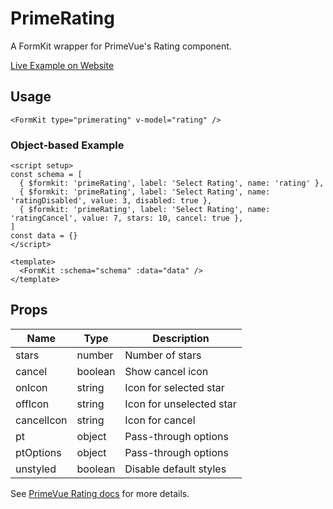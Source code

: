 # PrimeRating

A FormKit wrapper for PrimeVue's Rating component.

[Live Example on Website](https://formkit-primevue.netlify.app/inputs/rating)

## Usage
```vue
<FormKit type="primerating" v-model="rating" />
```

### Object-based Example
```vue
<script setup>
const schema = [
  { $formkit: 'primeRating', label: 'Select Rating', name: 'rating' },
  { $formkit: 'primeRating', label: 'Select Rating', name: 'ratingDisabled', value: 3, disabled: true },
  { $formkit: 'primeRating', label: 'Select Rating', name: 'ratingCancel', value: 7, stars: 10, cancel: true },
]
const data = {}
</script>

<template>
  <FormKit :schema="schema" :data="data" />
</template>
```

## Props
| Name         | Type      | Description |
|--------------|-----------|-------------|
| stars        | number    | Number of stars |
| cancel       | boolean   | Show cancel icon |
| onIcon       | string    | Icon for selected star |
| offIcon      | string    | Icon for unselected star |
| cancelIcon   | string    | Icon for cancel |
| pt           | object    | Pass-through options |
| ptOptions    | object    | Pass-through options |
| unstyled     | boolean   | Disable default styles |

See [PrimeVue Rating docs](https://primevue.org/rating/) for more details.
